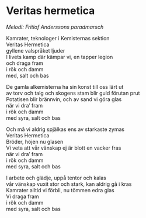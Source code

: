 # Veritas hermetica
*Melodi: Fritiof Anderssons paradmarsch*

Kamrater, teknologer i Kemisternas sektion   
Veritas Hermetica  
gyllene valspråket ljuder  
I livets kamp där kämpar vi, en tapper legion  
och draga fram  
i rök och damm  
med, salt och bas  

De gamla alkemisterna ha sin konst till oss lärt ut  
av torv och talg och skogens stam blir guld förutan prut  
Potatisen blir brännvin, och av sand vi göra glas  
när vi dra’ fram  
i rök och damm  
med syra, salt och bas  

Och må vi aldrig spjälkas ens av starkaste zymas  
Veritas Hermetica  
Bröder, höjen nu glasen  
Vi veta att vår vänskap ej är blott en vacker fras  
när vi dra’ fram  
i rök och damm  
med syra, salt och bas  

I arbete och glädje, uppå tentor och kalas  
vår vänskap vuxit stor och stark, kan aldrig gå i kras  
Kamrater alltid vi förbli, nu tömmen edra glas  
Vi draga fram  
i rök och damm  
med syra, salt och bas  
